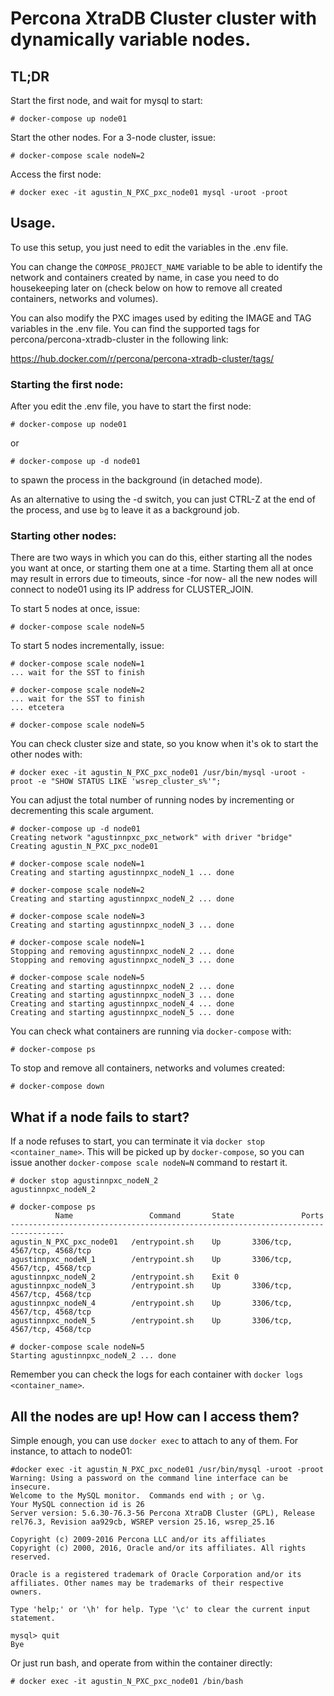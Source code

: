 # Percona XtraDB Cluster cluster with dynamically variable nodes.

## TL;DR

Start the first node, and wait for mysql to start:

```
# docker-compose up node01
```

Start the other nodes. For a 3-node cluster, issue:

```
# docker-compose scale nodeN=2
```

Access the first node:

```
# docker exec -it agustin_N_PXC_pxc_node01 mysql -uroot -proot
```

## Usage.

To use this setup, you just need to edit the variables in the .env file.

You can change the `COMPOSE_PROJECT_NAME` variable to be able to identify the
network and containers created by name, in case you need to do housekeeping
later on (check below on how to remove all created containers, networks
and volumes).

You can also modify the PXC images used by editing the IMAGE and TAG variables in
the .env file. You can find the supported tags for percona/percona-xtradb-cluster
in the following link:

https://hub.docker.com/r/percona/percona-xtradb-cluster/tags/


### Starting the first node:

After you edit the .env file, you have to start the first node:

```
# docker-compose up node01
```

or 

```
# docker-compose up -d node01
```

to spawn the process in the background (in detached mode).

As an alternative to using the -d switch, you can just CTRL-Z at the end of the process,
and use `bg` to leave it as a background job.


### Starting other nodes:

There are two ways in which you can do this, either starting all the nodes you want at once,
or starting them one at a time. Starting them all at once may result in errors due to
timeouts, since -for now- all the new nodes will connect to node01 using its IP address for
CLUSTER_JOIN.

To start 5 nodes at once, issue:

```
# docker-compose scale nodeN=5
```

To start 5 nodes incrementally, issue:

```
# docker-compose scale nodeN=1
... wait for the SST to finish

# docker-compose scale nodeN=2
... wait for the SST to finish
... etcetera

# docker-compose scale nodeN=5
```

You can check cluster size and state, so you know when it's ok to start the other nodes
with:

```
# docker exec -it agustin_N_PXC_pxc_node01 /usr/bin/mysql -uroot -proot -e "SHOW STATUS LIKE 'wsrep_cluster_s%'";
```

You can adjust the total number of running nodes by incrementing or decrementing this scale
argument.

```
# docker-compose up -d node01
Creating network "agustinnpxc_pxc_network" with driver "bridge"
Creating agustin_N_PXC_pxc_node01

# docker-compose scale nodeN=1
Creating and starting agustinnpxc_nodeN_1 ... done

# docker-compose scale nodeN=2
Creating and starting agustinnpxc_nodeN_2 ... done

# docker-compose scale nodeN=3
Creating and starting agustinnpxc_nodeN_3 ... done

# docker-compose scale nodeN=1
Stopping and removing agustinnpxc_nodeN_2 ... done
Stopping and removing agustinnpxc_nodeN_3 ... done

# docker-compose scale nodeN=5
Creating and starting agustinnpxc_nodeN_2 ... done
Creating and starting agustinnpxc_nodeN_3 ... done
Creating and starting agustinnpxc_nodeN_4 ... done
Creating and starting agustinnpxc_nodeN_5 ... done
```

You can check what containers are running via `docker-compose` with:

```
# docker-compose ps
```

To stop and remove all containers, networks and volumes created:

```
# docker-compose down
```


## What if a node fails to start?

If a node refuses to start, you can terminate it via `docker stop <container_name>`. This will be
picked up by `docker-compose`, so you can issue another `docker-compose scale nodeN=N` command to
restart it.

```
# docker stop agustinnpxc_nodeN_2
agustinnpxc_nodeN_2

# docker-compose ps
          Name                 Command       State               Ports             
----------------------------------------------------------------------------------
agustin_N_PXC_pxc_node01   /entrypoint.sh    Up       3306/tcp, 4567/tcp, 4568/tcp 
agustinnpxc_nodeN_1        /entrypoint.sh    Up       3306/tcp, 4567/tcp, 4568/tcp 
agustinnpxc_nodeN_2        /entrypoint.sh    Exit 0                                
agustinnpxc_nodeN_3        /entrypoint.sh    Up       3306/tcp, 4567/tcp, 4568/tcp 
agustinnpxc_nodeN_4        /entrypoint.sh    Up       3306/tcp, 4567/tcp, 4568/tcp 
agustinnpxc_nodeN_5        /entrypoint.sh    Up       3306/tcp, 4567/tcp, 4568/tcp 

# docker-compose scale nodeN=5
Starting agustinnpxc_nodeN_2 ... done
```

Remember you can check the logs for each container with `docker logs <container_name>`.


## All the nodes are up! How can I access them?

Simple enough, you can use `docker exec` to attach to any of them. For instance, to attach to node01:

```
#docker exec -it agustin_N_PXC_pxc_node01 /usr/bin/mysql -uroot -proot
Warning: Using a password on the command line interface can be insecure.
Welcome to the MySQL monitor.  Commands end with ; or \g.
Your MySQL connection id is 26
Server version: 5.6.30-76.3-56 Percona XtraDB Cluster (GPL), Release rel76.3, Revision aa929cb, WSREP version 25.16, wsrep_25.16

Copyright (c) 2009-2016 Percona LLC and/or its affiliates
Copyright (c) 2000, 2016, Oracle and/or its affiliates. All rights reserved.

Oracle is a registered trademark of Oracle Corporation and/or its
affiliates. Other names may be trademarks of their respective
owners.

Type 'help;' or '\h' for help. Type '\c' to clear the current input statement.

mysql> quit                                                                                                                                                                     
Bye
```

Or just run bash, and operate from within the container directly:

```
# docker exec -it agustin_N_PXC_pxc_node01 /bin/bash
```

